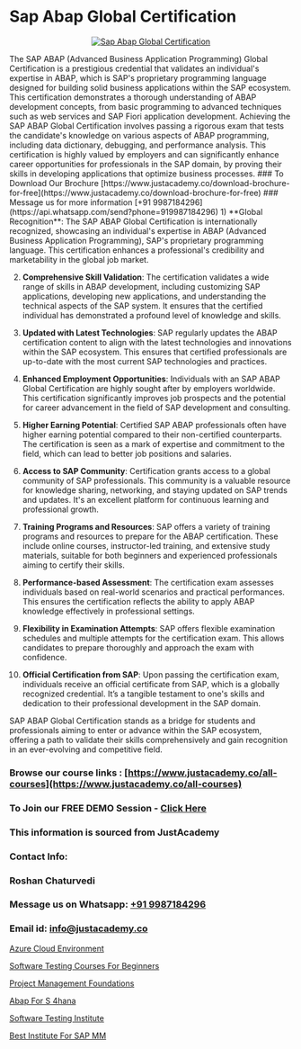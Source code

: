 # Sap Abap Global Certification

<p align="center">
  <a href="https://justacademy.co/course-detail/sap-abap-training">
    <img src="https://justacademy.co/storage2/course_image/1707212883_course_image.webp" alt="Sap Abap Global Certification">
  </a>
</p>
The SAP ABAP (Advanced Business Application Programming) Global Certification is a prestigious credential that validates an individual's expertise in ABAP, which is SAP's proprietary programming language designed for building solid business applications within the SAP ecosystem. This certification demonstrates a thorough understanding of ABAP development concepts, from basic programming to advanced techniques such as web services and SAP Fiori application development. Achieving the SAP ABAP Global Certification involves passing a rigorous exam that tests the candidate's knowledge on various aspects of ABAP programming, including data dictionary, debugging, and performance analysis. This certification is highly valued by employers and can significantly enhance career opportunities for professionals in the SAP domain, by proving their skills in developing applications that optimize business processes.
### To Download Our Brochure [https://www.justacademy.co/download-brochure-for-free](https://www.justacademy.co/download-brochure-for-free)
### Message us for more information [+91 9987184296](https://api.whatsapp.com/send?phone=919987184296)
1) **Global Recognition**: The SAP ABAP Global Certification is internationally recognized, showcasing an individual's expertise in ABAP (Advanced Business Application Programming), SAP's proprietary programming language. This certification enhances a professional's credibility and marketability in the global job market.

2) **Comprehensive Skill Validation**: The certification validates a wide range of skills in ABAP development, including customizing SAP applications, developing new applications, and understanding the technical aspects of the SAP system. It ensures that the certified individual has demonstrated a profound level of knowledge and skills.

3) **Updated with Latest Technologies**: SAP regularly updates the ABAP certification content to align with the latest technologies and innovations within the SAP ecosystem. This ensures that certified professionals are up-to-date with the most current SAP technologies and practices.

4) **Enhanced Employment Opportunities**: Individuals with an SAP ABAP Global Certification are highly sought after by employers worldwide. This certification significantly improves job prospects and the potential for career advancement in the field of SAP development and consulting.

5) **Higher Earning Potential**: Certified SAP ABAP professionals often have higher earning potential compared to their non-certified counterparts. The certification is seen as a mark of expertise and commitment to the field, which can lead to better job positions and salaries.

6) **Access to SAP Community**: Certification grants access to a global community of SAP professionals. This community is a valuable resource for knowledge sharing, networking, and staying updated on SAP trends and updates. It's an excellent platform for continuous learning and professional growth.

7) **Training Programs and Resources**: SAP offers a variety of training programs and resources to prepare for the ABAP certification. These include online courses, instructor-led training, and extensive study materials, suitable for both beginners and experienced professionals aiming to certify their skills.

8) **Performance-based Assessment**: The certification exam assesses individuals based on real-world scenarios and practical performances. This ensures the certification reflects the ability to apply ABAP knowledge effectively in professional settings.

9) **Flexibility in Examination Attempts**: SAP offers flexible examination schedules and multiple attempts for the certification exam. This allows candidates to prepare thoroughly and approach the exam with confidence.

10) **Official Certification from SAP**: Upon passing the certification exam, individuals receive an official certificate from SAP, which is a globally recognized credential. It’s a tangible testament to one's skills and dedication to their professional development in the SAP domain.

SAP ABAP Global Certification stands as a bridge for students and professionals aiming to enter or advance within the SAP ecosystem, offering a path to validate their skills comprehensively and gain recognition in an ever-evolving and competitive field.

### Browse our course links : [https://www.justacademy.co/all-courses](https://www.justacademy.co/all-courses) 
### To Join our FREE DEMO Session - [Click Here](https://www.justacademy.co/register-for-course-demo)


### This information is sourced from JustAcademy
### Contact Info:
### Roshan Chaturvedi
### Message us on Whatsapp: [+91 9987184296](https://api.whatsapp.com/send?phone=919987184296)
### Email id: [info@justacademy.co](mailto:info@justacademy.co)
                
[Azure Cloud Environment](https://www.linkedin.com/pulse/azure-cloud-environment-justacademy-bay-area-bqesc?trackingId=2KLLlMkDYKhLLeG4Q1pMnA%3D%3D&lipi=urn%3Ali%3Apage%3Ad_flagship3_company_admin%3BrsnEP2CeSl%2BKYnaEx50m1g%3D%3D)

[Software Testing Courses For Beginners](https://www.linkedin.com/pulse/software-testing-courses-beginners-software-training-sunnyvale-bshhc?trackingId=ruPzl5pvPyodxz0zNMW2sg%3D%3D&lipi=urn%3Ali%3Apage%3Ad_flagship3_company_admin%3BBSY%2B%2Fy34Qwixo35QOcgx1g%3D%3D)

[Project Management Foundations](https://medium.com/@kamblerajas684/project-management-foundations-11a3c44730c2)

[Abap For S 4hana](https://medium.com/@mistersumit961/abap-for-s-4hana-1c907019f410)

[Software Testing Institute](https://justacademyin.github.io/justacademy/software-testing-institute)

[Best Institute For SAP MM](https://justacademyin.github.io/Articles/Best-Institute-For-SAP-MM)

